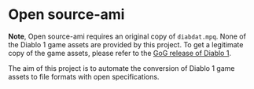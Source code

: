 # Open source-ami

**Note**, Open source-ami requires an original copy of `diabdat.mpq`. None of the Diablo 1 game assets are provided by this project. To get a legitimate copy of the game assets, please refer to the [GoG release of Diablo 1](https://www.gog.com/game/diablo).

The aim of this project is to automate the conversion of Diablo 1 game assets to file formats with open specifications.
